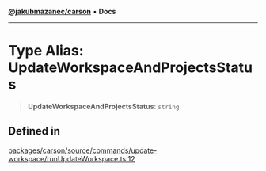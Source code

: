 [**@jakubmazanec/carson**](../README.md) • **Docs**

---

# Type Alias: UpdateWorkspaceAndProjectsStatus

> **UpdateWorkspaceAndProjectsStatus**: `string`

## Defined in

[packages/carson/source/commands/update-workspace/runUpdateWorkspace.ts:12](https://github.com/jakubmazanec/tools/blob/e8e1a063ee4a3ba5413ab6c19f760853c220a8ce/packages/carson/source/commands/update-workspace/runUpdateWorkspace.ts#L12)
